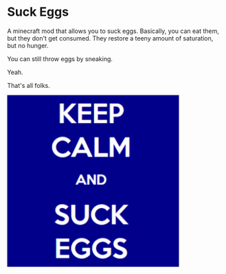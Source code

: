 # Suck Eggs

A minecraft mod that allows you to suck eggs. Basically, you can eat them, but they don't get consumed. They restore a teeny amount of saturation, but no hunger.

You can still throw eggs by sneaking.

Yeah.

That's all folks.

![A funny meme](icon.png)